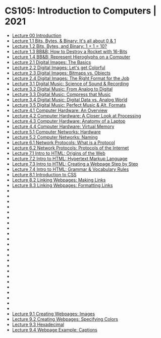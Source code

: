 # CS105: Introduction to Computers  | 2021

- [Lecture 00 Introduction](https://www.youtube.com/watch?v=Qpw-udshXdM)
- [Lecture 1.1 Bits, Bytes, & Binary: It's all about 0 & 1](https://www.youtube.com/watch?v=LOV_BwQfOqI)
- [Lecture 1.2 Bits, Bytes, and Binary: 1 + 1 = 10?](https://www.youtube.com/watch?v=CzrUquTurzw)
- [Lecture 1.3 BB&B: How to Destroy a Rocket with 16-Bits](https://www.youtube.com/watch?v=vTDCChTAnrs)
- [Lecture 1.4 BB&B: Represent Hieroglyphs on a Computer](https://www.youtube.com/watch?v=Suodr0VVHgM)
- [Lecture 2.1 Digital Images: The Basics](https://www.youtube.com/watch?v=MNAshR_e9sk)
- [Lecture 2.2 Digital Images: Let's get Colorful](https://www.youtube.com/watch?v=NYBAxql8-Xo)
- [Lecture 2.3 Digital Images: Bitmaps vs. Objects](https://www.youtube.com/watch?v=qysuyTJ8FJY)
- [Lecture 2.4 Digital Images: The Right Format for the Job](https://www.youtube.com/watch?v=hFaI3a91ugo)
- [Lecture 3.1 Digital Music: Science of Sound & Recording](https://www.youtube.com/watch?v=KuLxqrdmais)
- [Lecture 3.2 Digital Music: From Analog to Digital](https://www.youtube.com/watch?v=ejJEzdUwFjQ)
- [Lecture 3.3 Digital Music: Compress that Music](https://www.youtube.com/watch?v=TiipidPdVw4)
- [Lecture 3.4 Digital Music: Digital Data vs. Analog World](https://www.youtube.com/watch?v=nOeh-WP4Xf0)
- [Lecture 3.5 Digital Music: Perfect Music & Alt. Formats](https://www.youtube.com/watch?v=7LJF8uzDOZg)
- [Lecture 4.1 Computer Hardware: An Overview](https://www.youtube.com/watch?v=yIdUOFxc0mQ)
- [Lecture 4.2 Computer Hardware: A Closer Look at Processing](https://www.youtube.com/watch?v=x0Gh7zUsEJM)
- [Lecture 4.3 Computer Hardware: Anatomy of a Laptop](https://www.youtube.com/watch?v=lOxvIPCNm3Q)
- [Lecture 4.4 Computer Hardware: Virtual Memory](https://www.youtube.com/watch?v=xs_jmQt5D0s)
- [Lecture 5.1 Computer Networks: Hardware](https://www.youtube.com/watch?v=ypr3W8YbaH8)
- [Lecture 5.2 Computer Networks: Naming](https://www.youtube.com/watch?v=wt8Z9SPPz9U)
- [Lecture 6.1 Network Protocols: What is a Protocol](https://www.youtube.com/watch?v=_7MGRAuG3kc)
- [Lecture 6.2 Network Protocols: Protocols of the Internet](https://www.youtube.com/watch?v=dxxEJbxuJOE)
- [Lecture 7.1 Intro to HTML: Origins of the Web](https://www.youtube.com/watch?v=TtM1YJ1Z8TA)
- [Lecture 7.2 Intro to HTML: Hypertext Markup Language](https://www.youtube.com/watch?v=zymolE4q_Pk)
- [Lecture 7.3 Intro to HTML: Creating a Webpage Step by Step](https://www.youtube.com/watch?v=6IgMedQysSw)
- [Lecture 7.4 Intro to HTML: Grammar & Vocabulary Rules](https://www.youtube.com/watch?v=sYGcCi5xbtI)
- [Lecture 8.1 Introduction to CSS](https://www.youtube.com/watch?v=gpTIWKu36vQ)
- [Lecture 8.2 Linking Webpages: Making Links](https://www.youtube.com/watch?v=adggOmf3OEM)
- [Lecture 8.3 Linking Webpages: Formatting Links](https://www.youtube.com/watch?v=HLdDvQym5xk)
- []()
- []()
- []()
- []()
- []()
- []()
- []()
- []()
- []()
- []()
- []()
- []()
- []()
- []()
- []()
- []()
- []()
- []()
- []()
- []()
- []()
- []()
- []()
- [Lecture 9.1 Creating Webpages: Images](https://www.youtube.com/watch?v=eJ04XVHkr4s)
- [Lecture 9.2 Creating Webpages: Specifying Colors](https://www.youtube.com/watch?v=6OxyB9yuSzo)
- [Lecture 9.3 Hexadecimal](https://www.youtube.com/watch?v=GrV6BKNlCic)
- [Lecture 9.4 Webpage Example: Captions](https://www.youtube.com/watch?v=ro34I0AgNs0)
